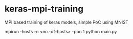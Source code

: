# keras-mpi-training
MPI based training of keras models, simple PoC using MNIST

mpirun -hosts <comma-separated-list-of-hosts> -n <no.-of-hosts> -ppn 1 python main.py
